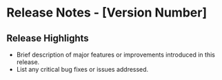 # Release Notes - [Version Number]

## Release Highlights

- Brief description of major features or improvements introduced in this release.
- List any critical bug fixes or issues addressed.
